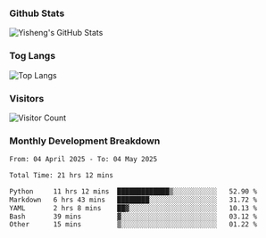 ### Github Stats
![Yisheng's GitHub Stats](https://github-readme-stats-9qabuvhk1-gongyisheng.vercel.app/api?username=gongyisheng&count_private=true&show_icons=true)
### Tog Langs
![Top Langs](https://github-readme-stats-9qabuvhk1-gongyisheng.vercel.app/api/top-langs/?username=gongyisheng&layout=compact)
### Visitors
![Visitor Count](https://profile-counter.glitch.me/gongyisheng/count.svg)
### Monthly Development Breakdown
<!--START_SECTION:waka-->

```txt
From: 04 April 2025 - To: 04 May 2025

Total Time: 21 hrs 12 mins

Python     11 hrs 12 mins  █████████████▒░░░░░░░░░░░   52.90 %
Markdown   6 hrs 43 mins   ████████░░░░░░░░░░░░░░░░░   31.72 %
YAML       2 hrs 8 mins    ██▓░░░░░░░░░░░░░░░░░░░░░░   10.13 %
Bash       39 mins         ▓░░░░░░░░░░░░░░░░░░░░░░░░   03.12 %
Other      15 mins         ▒░░░░░░░░░░░░░░░░░░░░░░░░   01.22 %
```

<!--END_SECTION:waka-->
